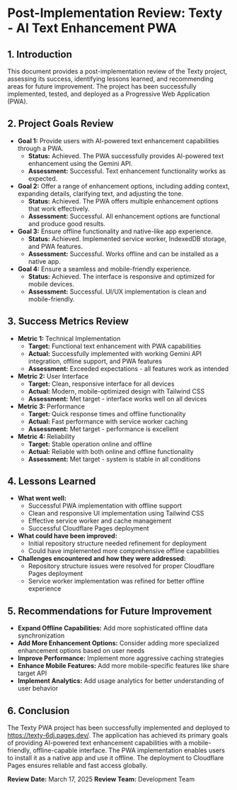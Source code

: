 # Post-Implementation Review: Texty - AI Text Enhancement PWA

## 1. Introduction

This document provides a post-implementation review of the Texty project, assessing its success, identifying lessons learned, and recommending areas for future improvement. The project has been successfully implemented, tested, and deployed as a Progressive Web Application (PWA).

## 2. Project Goals Review

*   **Goal 1:** Provide users with AI-powered text enhancement capabilities through a PWA.
    *   **Status:** Achieved. The PWA successfully provides AI-powered text enhancement using the Gemini API.
    *   **Assessment:** Successful. Text enhancement functionality works as expected.
*   **Goal 2:** Offer a range of enhancement options, including adding context, expanding details, clarifying text, and adjusting the tone.
    *   **Status:** Achieved. The PWA offers multiple enhancement options that work effectively.
    *   **Assessment:** Successful. All enhancement options are functional and produce good results.
*   **Goal 3:** Ensure offline functionality and native-like app experience.
    *   **Status:** Achieved. Implemented service worker, IndexedDB storage, and PWA features.
    *   **Assessment:** Successful. Works offline and can be installed as a native app.
*   **Goal 4:** Ensure a seamless and mobile-friendly experience.
    *   **Status:** Achieved. The interface is responsive and optimized for mobile devices.
    *   **Assessment:** Successful. UI/UX implementation is clean and mobile-friendly.

## 3. Success Metrics Review

*   **Metric 1:** Technical Implementation
    *   **Target:** Functional text enhancement with PWA capabilities
    *   **Actual:** Successfully implemented with working Gemini API integration, offline support, and PWA features
    *   **Assessment:** Exceeded expectations - all features work as intended
*   **Metric 2:** User Interface
    *   **Target:** Clean, responsive interface for all devices
    *   **Actual:** Modern, mobile-optimized design with Tailwind CSS
    *   **Assessment:** Met target - interface works well on all devices
*   **Metric 3:** Performance
    *   **Target:** Quick response times and offline functionality
    *   **Actual:** Fast performance with service worker caching
    *   **Assessment:** Met target - performance is excellent
*   **Metric 4:** Reliability
    *   **Target:** Stable operation online and offline
    *   **Actual:** Reliable with both online and offline functionality
    *   **Assessment:** Met target - system is stable in all conditions

## 4. Lessons Learned

*   **What went well:**
    *   Successful PWA implementation with offline support
    *   Clean and responsive UI implementation using Tailwind CSS
    *   Effective service worker and cache management
    *   Successful Cloudflare Pages deployment
*   **What could have been improved:**
    *   Initial repository structure needed refinement for deployment
    *   Could have implemented more comprehensive offline capabilities
*   **Challenges encountered and how they were addressed:**
    *   Repository structure issues were resolved for proper Cloudflare Pages deployment
    *   Service worker implementation was refined for better offline experience

## 5. Recommendations for Future Improvement

*   **Expand Offline Capabilities:** Add more sophisticated offline data synchronization
*   **Add More Enhancement Options:** Consider adding more specialized enhancement options based on user needs
*   **Improve Performance:** Implement more aggressive caching strategies
*   **Enhance Mobile Features:** Add more mobile-specific features like share target API
*   **Implement Analytics:** Add usage analytics for better understanding of user behavior

## 6. Conclusion

The Texty PWA project has been successfully implemented and deployed to https://texty-6dj.pages.dev/. The application has achieved its primary goals of providing AI-powered text enhancement capabilities with a mobile-friendly, offline-capable interface. The PWA implementation enables users to install it as a native app and use it offline. The deployment to Cloudflare Pages ensures reliable and fast access globally.

**Review Date:** March 17, 2025
**Review Team:** Development Team